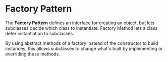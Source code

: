 # Factory Pattern
The **Factory Pattern** defines an interface for creating an object, but lets subclasses decide which class to instantiate. Factory Method lets a class defer instantiation to subclasses.
 


By using abstract methods of a factory instead of the constructor to build instances, this allows subclasses to change what's built by implementing or overriding these methods.